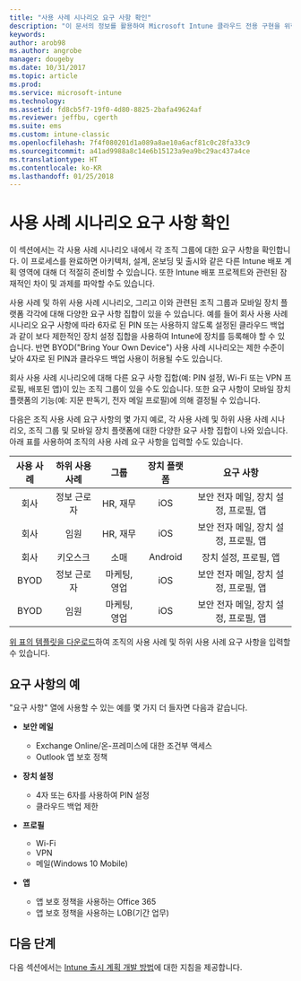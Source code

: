 ```yaml
---
title: "사용 사례 시나리오 요구 사항 확인"
description: "이 문서의 정보를 활용하여 Microsoft Intune 클라우드 전용 구현을 위한 Intune 사용 사례 및 하위 사용 사례 시나리오 요구 사항을 확인할 수 있습니다."
keywords: 
author: arob98
ms.author: angrobe
manager: dougeby
ms.date: 10/31/2017
ms.topic: article
ms.prod: 
ms.service: microsoft-intune
ms.technology: 
ms.assetid: fd8cb5f7-19f0-4d80-8825-2bafa49624af
ms.reviewer: jeffbu, cgerth
ms.suite: ems
ms.custom: intune-classic
ms.openlocfilehash: 7f4f080201d1a089a8ae10a6acf81c0c28fa33c9
ms.sourcegitcommit: a41ad9988a8c14e6b15123a9ea9bc29ac437a4ce
ms.translationtype: HT
ms.contentlocale: ko-KR
ms.lasthandoff: 01/25/2018
---
```

# <a name="determine-use-case-scenario-requirements"></a>사용 사례 시나리오 요구 사항 확인

이 섹션에서는 각 사용 사례 시나리오 내에서 각 조직 그룹에 대한 요구 사항을 확인합니다. 이 프로세스를 완료하면 아키텍처, 설계, 온보딩 및 출시와 같은 다른 Intune 배포 계획 영역에 대해 더 적절히 준비할 수 있습니다. 또한 Intune 배포 프로젝트와 관련된 잠재적인 차이 및 과제를 파악할 수도 있습니다.

사용 사례 및 하위 사용 사례 시나리오, 그리고 이와 관련된 조직 그룹과 모바일 장치 플랫폼 각각에 대해 다양한 요구 사항 집합이 있을 수 있습니다. 예를 들어 회사 사용 사례 시나리오 요구 사항에 따라 6자로 된 PIN 또는 사용하지 않도록 설정된 클라우드 백업과 같이 보다 제한적인 장치 설정 집합을 사용하여 Intune에 장치를 등록해야 할 수 있습니다. 반면 BYOD("Bring Your Own Device") 사용 사례 시나리오는 제한 수준이 낮아 4자로 된 PIN과 클라우드 백업 사용이 허용될 수도 있습니다.

회사 사용 사례 시나리오에 대해 다른 요구 사항 집합(예: PIN 설정, Wi-Fi 또는 VPN 프로필, 배포된 앱)이 있는 조직 그룹이 있을 수도 있습니다. 또한 요구 사항이 모바일 장치 플랫폼의 기능(예: 지문 판독기, 전자 메일 프로필)에 의해 결정될 수 있습니다.

다음은 조직 사용 사례 요구 사항의 몇 가지 예로, 각 사용 사례 및 하위 사용 사례 시나리오, 조직 그룹 및 모바일 장치 플랫폼에 대한 다양한 요구 사항 집합이 나와 있습니다. 아래 표를 사용하여 조직의 사용 사례 요구 사항을 입력할 수도 있습니다.

| **사용 사례** | **하위 사용 사례** | **그룹** | **장치 플랫폼** | **요구 사항** |
|:---:|:---:|:---:|:---:|:---:|
| 회사 | 정보 근로자 | HR, 재무 | iOS | 보안 전자 메일, 장치 설정, 프로필, 앱 |                                                          
| 회사 | 임원 | HR, 재무 | iOS | 보안 전자 메일, 장치 설정, 프로필, 앱 |                                                         
| 회사 | 키오스크 | 소매 | Android | 장치 설정, 프로필, 앱 |
| BYOD | 정보 근로자 | 마케팅, 영업 | iOS | 보안 전자 메일, 장치 설정, 프로필, 앱 |                                                         
| BYOD | 임원 | 마케팅, 영업 | iOS | 보안 전자 메일, 장치 설정, 프로필, 앱 |

[위 표의 템플릿을 다운로드](https://gallery.technet.microsoft.com/Intune-deployment-planning-fae156c2?redir=0)하여 조직의 사용 사례 및 하위 사용 사례 요구 사항을 입력할 수 있습니다.


## <a name="examples-of-requirements"></a>요구 사항의 예

"요구 사항" 열에 사용할 수 있는 예를 몇 가지 더 들자면 다음과 같습니다.

- **보안 메일**
    - Exchange Online/온-프레미스에 대한 조건부 액세스
    - Outlook 앱 보호 정책

- **장치 설정**
    - 4자 또는 6자를 사용하여 PIN 설정
    - 클라우드 백업 제한

- **프로필**
    - Wi-Fi
    - VPN
    - 메일(Windows 10 Mobile)

- **앱**
    - 앱 보호 정책을 사용하는 Office 365
    - 앱 보호 정책을 사용하는 LOB(기간 업무)

## <a name="next-steps"></a>다음 단계

다음 섹션에서는 [Intune 출시 계획 개발 방법](planning-guide-rollout-plan.md)에 대한 지침을 제공합니다.
